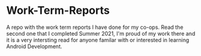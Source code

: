 # Work-Term-Reports
A repo with the work term reports I have done for my co-ops. 
<bold>Read the second one that I completed Summer 2021</bold>, I'm proud of my work there and it is a very intersting read for anyone familar with or interested in learning Android Development.
